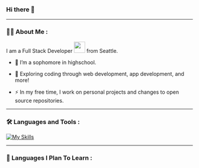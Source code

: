 ### Hi there 👋
---
### :man_technologist: About Me :
I am a Full Stack Developer <img src="https://media.giphy.com/media/WUlplcMpOCEmTGBtBW/giphy.gif" width="30"> from Seattle.
- :telescope: I’m a sophomore in highschool.

- :seedling: Exploring coding through web development, app development, and more!

- :zap: In my free time, I work on personal projects and changes to open source repositories.

---

### :hammer_and_wrench: Languages and Tools :
[![My Skills](https://skillicons.dev/icons?i=js,react,html,css,vite,postman,nodejs,mongodb,swift,java,vscode,firebase,ae)](https://skillicons.dev)

---

### :school: Languages I Plan To Learn :

<!--
**AliMacky/AliMacky** is a ✨ _special_ ✨ repository because its `README.md` (this file) appears on your GitHub profile.

Here are some ideas to get you started:

- 🔭 I’m currently working on ...
- 🌱 I’m currently learning ...
- 👯 I’m looking to collaborate on ...
- 🤔 I’m looking for help with ...
- 💬 Ask me about ...
- 📫 How to reach me: ...
- 😄 Pronouns: ...
- ⚡ Fun fact: ...
-->
